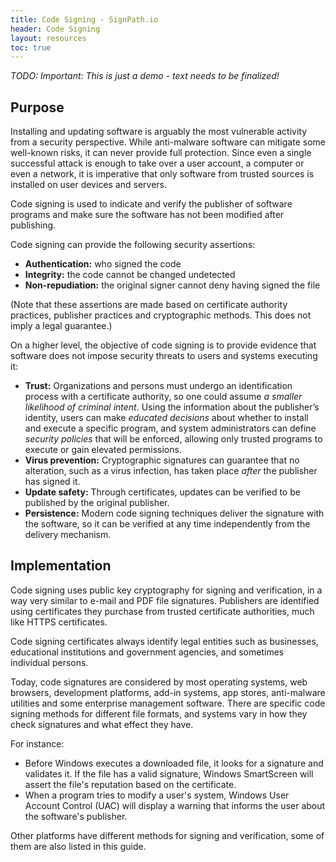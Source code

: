 ```yaml
---
title: Code Signing - SignPath.io
header: Code Signing
layout: resources
toc: true
---
```


_*TODO: Important: This is just a demo - text needs to be finalized!*_

## Purpose

Installing and updating software is arguably the most vulnerable activity from a security perspective. While anti-malware software can mitigate some well-known risks, it can never provide full protection. Since even a single successful attack is enough to take over a user account, a computer or even a network, it is imperative that only software from trusted sources is installed on user devices and servers.

Code signing is used to indicate and verify the publisher of software programs and make sure the software has not been modified after publishing.

Code signing can provide the following security assertions:

* **Authentication:** who signed the code
* **Integrity:** the code cannot be changed undetected
* **Non-repudiation:** the original signer cannot deny having signed the file

(Note that these assertions are made based on certificate authority practices, publisher practices and cryptographic methods. This does not imply a legal guarantee.)

On a higher level, the objective of code signing is to provide evidence that software does not impose security threats to users and systems executing it:

* **Trust:** Organizations and persons must undergo an identification process with a certificate authority, so one could assume *a smaller likelihood of criminal intent*. Using the information about the publisher’s identity, users can make *educated decisions* about whether to install and execute a specific program, and system administrators can define *security policies* that will be enforced, allowing only trusted programs to execute or gain elevated permissions.
* **Virus prevention:** Cryptographic signatures can guarantee that no alteration, such as a virus infection, has taken place *after* the publisher has signed it.
* **Update safety:** Through certificates, updates can be verified to be published by the original publisher.
* **Persistence:** Modern code signing techniques deliver the signature with the software, so it can be verified at any time independently from the delivery mechanism.

## Implementation

Code signing uses public key cryptography for signing and verification, in a way very similar to e-mail and PDF file signatures. Publishers are identified using certificates they purchase from trusted certificate authorities, much like HTTPS certificates.

Code signing certificates always identify legal entities such as businesses, educational institutions and government agencies, and sometimes individual persons.

Today, code signatures are considered by most operating systems, web browsers, development platforms, add-in systems, app stores, anti-malware utilities and some enterprise management software. There are specific code signing methods for different file formats, and systems vary in how they check signatures and what effect they have.

For instance:

* Before Windows executes a downloaded file, it looks for a signature and validates it. If the file has a valid signature, Windows SmartScreen will assert the file's reputation based on the certificate.
* When a program tries to modify a user's system, Windows User Account Control (UAC) will display a warning that informs the user about the software's publisher.

Other platforms have different methods for signing and verification, some of them are also listed in this guide.